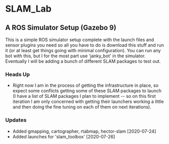 # SLAM_Lab

## A ROS Simulator Setup (Gazebo 9)
This is a simple ROS simulator setup complete with the launch files and sensor plugins you need so all you have to do is download this stuff and run it (or at least get things going with minimal configuration). You can run any bot with this, but I for the most part use 'janky_bot' in the simulator. Eventually I will be adding a bunch of different SLAM packages to test out. 

### Heads Up 
* Right now I am in the process of getting the infrastructure in place, so expect some conflicts getting some of these SLAM packages to launch (I have a list of SLAM packages I plan to implement -- so on this first iteration I am only concerned with getting their launchers working a little and then doing the fine tuning on each of them on next iterations).


### Updates
* Added gmapping, cartographer, rtabmap, hector-slam [2020-07-24]
* Added launches for 'slam_toolbox' [2020-07-26]
